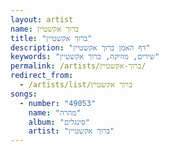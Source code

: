 ```yaml
---
layout: artist
name: ברוך אקשטיין
title: "ברוך אקשטיין"
description: "דף האמן ברוך אקשטיין"
keywords: "שירים, מוזיקה, ברוך אקשטיין"
permalink: /artists/ברוך-אקשטיין/
redirect_from:
  - /artists/list/ברוך אקשטיין
songs:
  - number: "49053"
    name: "מהרה"
    album: "סינגלים"
    artist: "ברוך אקשטיין"
---
```

